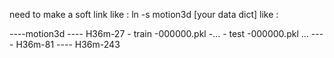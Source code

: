 need to make a soft link like : ln -s  motion3d  [your data dict] like :

----motion3d 
     ---- H36m-27
          - train
            -000000.pkl
            -...
          - test
            -000000.pkl 
            ...
     ---- H36m-81
     ---- H36m-243